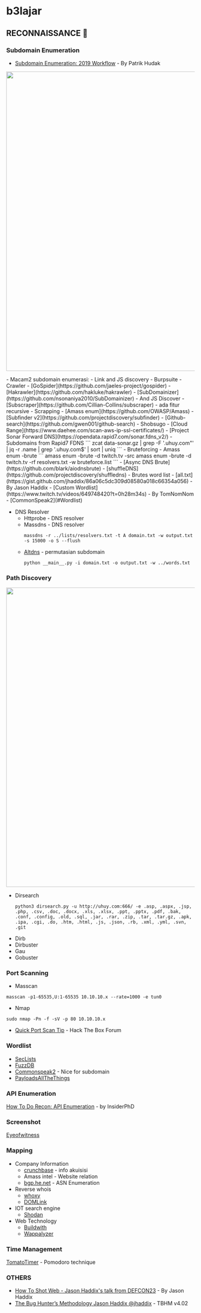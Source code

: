# b3lajar

## RECONNAISSANCE :crystal_ball:

### Subdomain Enumeration
- [Subdomain Enumeration: 2019 Workflow](https://0xpatrik.com/subdomain-enumeration-2019/) - By Patrik Hudak
<p align="center"><img src="https://user-images.githubusercontent.com/52058660/90480317-43dbb580-e15a-11ea-863d-f783f7f4236f.png" width="800"></p>
- Macam2 subdomain enumerasi:
  - Link and JS discovery
    - Burpsuite - Crawler
    - [GoSpider](https://github.com/jaeles-project/gospider)
    - [Hakrawler](https://github.com/hakluke/hakrawler)
    - [SubDomainizer](https://github.com/nsonaniya2010/SubDomainizer) - And JS Discover
    - [Subscraper](https://github.com/Cillian-Collins/subscraper) - ada fitur recursive
  - Scrapping
    - [Amass enum](https://github.com/OWASP/Amass)
    - [Subfinder v2](https://github.com/projectdiscovery/subfinder)
    - [Github-search](https://github.com/gwen001/github-search)
    - Shobsugo
    - [Cloud Range](https://www.daehee.com/scan-aws-ip-ssl-certificates/)
    - [Project Sonar Forward DNS](https://opendata.rapid7.com/sonar.fdns_v2/) - Subdomains from Rapid7 FDNS
      ```
      zcat data-sonar.gz | grep -F '.uhuy.com"' | jq -r .name | grep '.uhuy.com$' | sort | uniq
      ```
  - Bruteforcing
    - Amass enum -brute
      ```
      amass enum -brute -d twitch.tv -src
      amass enum -brute -d twitch.tv -rf resolvers.txt -w bruteforce.list
      ```
    - [Async DNS Brute](https://github.com/blark/aiodnsbrute)
    - [shuffleDNS](https://github.com/projectdiscovery/shuffledns)
    - Brutes word list
      - [all.txt](https://gist.github.com/jhaddix/86a06c5dc309d08580a018c66354a056) - By Jason Haddix
      - [Custom Wordlist](https://www.twitch.tv/videos/649748420?t=0h28m34s) - By TomNomNom
      - [CommonSpeak2](#Wordlist)
      
- DNS Resolver
  - Httprobe - DNS resolver
  - Massdns - DNS resolver
    ```
    massdns -r ../lists/resolvers.txt -t A domain.txt -w output.txt -s 15000 -o S --flush
    ```
  - [Altdns](https://github.com/infosec-au/altdns) - permutasian subdomain
    ```
    python __main__.py -i domain.txt -o output.txt -w ../words.txt
    ```

### Path Discovery

 <p align="center"><img src="https://user-images.githubusercontent.com/52058660/90960320-1335ac00-e4cb-11ea-8887-70130a069fe3.png" width="800"></p>
 
- Dirsearch</br>
  ```
  python3 dirsearch.py -u http://uhuy.com:666/ -e .asp, .aspx, .jsp, .php, .csv, .doc, .docx, .xls, .xlsx, .ppt, .pptx, .pdf, .bak, .conf, .config, .old, .sql, .jar, .rar, .zip, .tar, .tar.gz, .apk, .ipa, .cgi, .do, .htm, .html, .js, .json, .rb, .xml, .yml, .svn, .git
  ```
- Dirb
- Dirbuster
- Gau
- Gobuster

### Port Scanning
- Masscan
```
masscan -p1-65535,U:1-65535 10.10.10.x --rate=1000 -e tun0
```
- Nmap
```
sudo nmap -Pn -f -sV -p 80 10.10.10.x
```
- [Quick Port Scan Tip](https://forum.hackthebox.eu/discussion/927/quick-port-scan-tip) - Hack The Box Forum

### Wordlist
- [SecLists](https://github.com/danielmiessler/SecLists)
- [FuzzDB](https://github.com/fuzzdb-project/fuzzdb)
- [Commonspeak2](https://github.com/assetnote/commonspeak2-wordlists) - Nice for subdomain
- [PayloadsAllTheThings](https://github.com/swisskyrepo/PayloadsAllTheThings)
    
### API Enumeration
[How To Do Recon: API Enumeration](https://www.youtube.com/watch?v=fvcKwUS4PTE&t=267s) - by InsiderPhD
  
### Screenshot
[Eyeofwitness](https://github.com/FortyNorthSecurity/EyeWitness)

### Mapping
  - Company Information
    - [crunchbase](https://www.crunchbase.com) - info akuisisi
    - Amass intel - Website relation
    - [bgp.he.net](https://bgp.he.net) - ASN Enumeration
  - Reverse whois
    - [whoxy](https://www.whoxy.com/)
    - [DOMLink](https://github.com/vysecurity/DomLink)
  - IOT search engine
    - [Shodan](https://www.shodan.io/)
  - Web Technology
    - [Buildwith](https://pro.builtwith.com/)
    - [Wappalyzer](https://www.wappalyzer.com/)

### Time Management</br>
[TomatoTimer](https://tomato-timer.com/) - Pomodoro technique

### OTHERS
- [How To Shot Web - Jason Haddix's talk from DEFCON23](https://www.youtube.com/watch?v=VtFuAH19Qz0) - By Jason Haddix
- [The Bug Hunter’s Methodology Jason Haddix @jhaddix](https://www.youtube.com/watch?v=gIz_yn0Uvb8) - TBHM v4.02
